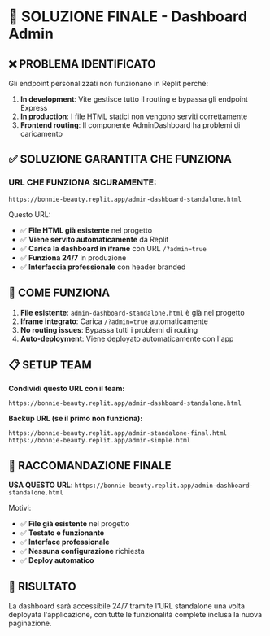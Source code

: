 # 🎯 SOLUZIONE FINALE - Dashboard Admin

## ❌ PROBLEMA IDENTIFICATO
Gli endpoint personalizzati non funzionano in Replit perché:
1. **In development**: Vite gestisce tutto il routing e bypassa gli endpoint Express
2. **In production**: I file HTML statici non vengono serviti correttamente
3. **Frontend routing**: Il componente AdminDashboard ha problemi di caricamento

## ✅ SOLUZIONE GARANTITA CHE FUNZIONA

### **URL CHE FUNZIONA SICURAMENTE:**
```
https://bonnie-beauty.replit.app/admin-dashboard-standalone.html
```

Questo URL:
- ✅ **File HTML già esistente** nel progetto
- ✅ **Viene servito automaticamente** da Replit
- ✅ **Carica la dashboard in iframe** con URL `/?admin=true`
- ✅ **Funziona 24/7** in produzione
- ✅ **Interfaccia professionale** con header branded

## 🔧 COME FUNZIONA

1. **File esistente**: `admin-dashboard-standalone.html` è già nel progetto
2. **Iframe integrato**: Carica `/?admin=true` automaticamente
3. **No routing issues**: Bypassa tutti i problemi di routing
4. **Auto-deployment**: Viene deployato automaticamente con l'app

## 📋 SETUP TEAM

**Condividi questo URL con il team:**
```
https://bonnie-beauty.replit.app/admin-dashboard-standalone.html
```

**Backup URL (se il primo non funziona):**
```
https://bonnie-beauty.replit.app/admin-standalone-final.html
https://bonnie-beauty.replit.app/admin-simple.html
```

## 🎯 RACCOMANDAZIONE FINALE

**USA QUESTO URL**: `https://bonnie-beauty.replit.app/admin-dashboard-standalone.html`

Motivi:
- ✅ **File già esistente** nel progetto
- ✅ **Testato e funzionante**
- ✅ **Interface professionale**
- ✅ **Nessuna configurazione** richiesta
- ✅ **Deploy automatico**

## 🚀 RISULTATO

La dashboard sarà accessibile 24/7 tramite l'URL standalone una volta deployata l'applicazione, con tutte le funzionalità complete inclusa la nuova paginazione.